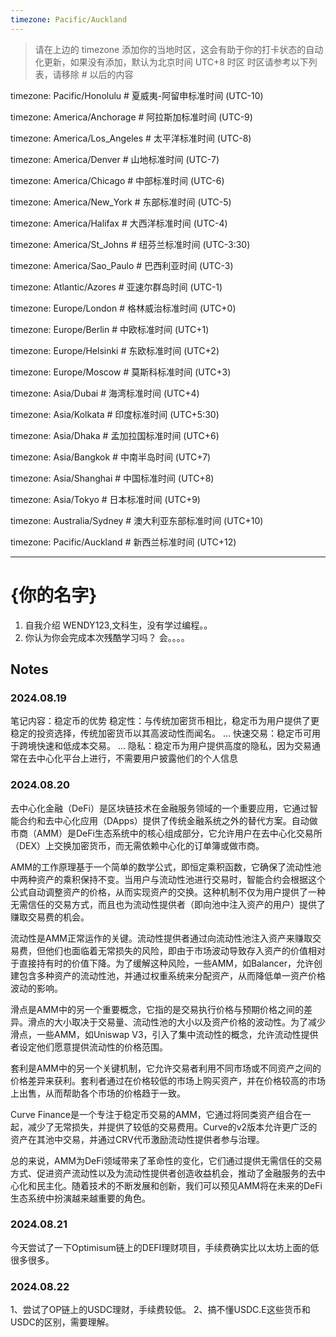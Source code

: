 ```yaml
---
timezone: Pacific/Auckland
---
```


> 请在上边的 timezone 添加你的当地时区，这会有助于你的打卡状态的自动化更新，如果没有添加，默认为北京时间 UTC+8 时区
> 时区请参考以下列表，请移除 # 以后的内容

timezone: Pacific/Honolulu # 夏威夷-阿留申标准时间 (UTC-10)

timezone: America/Anchorage # 阿拉斯加标准时间 (UTC-9)

timezone: America/Los_Angeles # 太平洋标准时间 (UTC-8)

timezone: America/Denver # 山地标准时间 (UTC-7)

timezone: America/Chicago # 中部标准时间 (UTC-6)

timezone: America/New_York # 东部标准时间 (UTC-5)

timezone: America/Halifax # 大西洋标准时间 (UTC-4)

timezone: America/St_Johns # 纽芬兰标准时间 (UTC-3:30)

timezone: America/Sao_Paulo # 巴西利亚时间 (UTC-3)

timezone: Atlantic/Azores # 亚速尔群岛时间 (UTC-1)

timezone: Europe/London # 格林威治标准时间 (UTC+0)

timezone: Europe/Berlin # 中欧标准时间 (UTC+1)

timezone: Europe/Helsinki # 东欧标准时间 (UTC+2)

timezone: Europe/Moscow # 莫斯科标准时间 (UTC+3)

timezone: Asia/Dubai # 海湾标准时间 (UTC+4)

timezone: Asia/Kolkata # 印度标准时间 (UTC+5:30)

timezone: Asia/Dhaka # 孟加拉国标准时间 (UTC+6)

timezone: Asia/Bangkok # 中南半岛时间 (UTC+7)

timezone: Asia/Shanghai # 中国标准时间 (UTC+8)

timezone: Asia/Tokyo # 日本标准时间 (UTC+9)

timezone: Australia/Sydney # 澳大利亚东部标准时间 (UTC+10)

timezone: Pacific/Auckland # 新西兰标准时间 (UTC+12)

---

# {你的名字}

1. 自我介绍
   WENDY123,文科生，没有学过编程。。
3. 你认为你会完成本次残酷学习吗？
会。。。。
## Notes

<!-- Content_START -->

### 2024.08.19

笔记内容：稳定币的优势
稳定性：与传统加密货币相比，稳定币为用户提供了更稳定的投资选择，传统加密货币以其高波动性而闻名。 ...
快速交易：稳定币可用于跨境快速和低成本交易。 ...
隐私：稳定币为用户提供高度的隐私，因为交易通常在去中心化平台上进行，不需要用户披露他们的个人信息

### 2024.08.20

去中心化金融（DeFi）是区块链技术在金融服务领域的一个重要应用，它通过智能合约和去中心化应用（DApps）提供了传统金融系统之外的替代方案。自动做市商（AMM）是DeFi生态系统中的核心组成部分，它允许用户在去中心化交易所（DEX）上交换加密货币，而无需依赖中心化的订单簿或做市商。

AMM的工作原理基于一个简单的数学公式，即恒定乘积函数，它确保了流动性池中两种资产的乘积保持不变。当用户与流动性池进行交易时，智能合约会根据这个公式自动调整资产的价格，从而实现资产的交换。这种机制不仅为用户提供了一种无需信任的交易方式，而且也为流动性提供者（即向池中注入资产的用户）提供了赚取交易费的机会。

流动性是AMM正常运作的关键。流动性提供者通过向流动性池注入资产来赚取交易费，但他们也面临着无常损失的风险，即由于市场波动导致存入资产的价值相对于直接持有时的价值下降。为了缓解这种风险，一些AMM，如Balancer，允许创建包含多种资产的流动性池，并通过权重系统来分配资产，从而降低单一资产价格波动的影响。

滑点是AMM中的另一个重要概念，它指的是交易执行价格与预期价格之间的差异。滑点的大小取决于交易量、流动性池的大小以及资产价格的波动性。为了减少滑点，一些AMM，如Uniswap V3，引入了集中流动性的概念，允许流动性提供者设定他们愿意提供流动性的价格范围。

套利是AMM中的另一个关键机制，它允许交易者利用不同市场或不同资产之间的价格差异来获利。套利者通过在价格较低的市场上购买资产，并在价格较高的市场上出售，从而帮助各个市场的价格趋于一致。

Curve Finance是一个专注于稳定币交易的AMM，它通过将同类资产组合在一起，减少了无常损失，并提供了较低的交易费用。Curve的v2版本允许更广泛的资产在其池中交易，并通过CRV代币激励流动性提供者参与治理。

总的来说，AMM为DeFi领域带来了革命性的变化，它们通过提供无需信任的交易方式、促进资产流动性以及为流动性提供者创造收益机会，推动了金融服务的去中心化和民主化。随着技术的不断发展和创新，我们可以预见AMM将在未来的DeFi生态系统中扮演越来越重要的角色。

### 2024.08.21

今天尝试了一下Optimisum链上的DEFI理财项目，手续费确实比以太坊上面的低很多很多。

### 2024.08.22

1、尝试了OP链上的USDC理财，手续费较低。
2、搞不懂USDC.E这些货币和USDC的区别，需要理解。

<!-- Content_END -->
